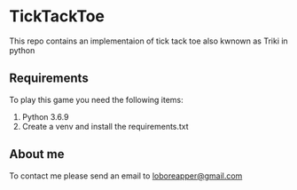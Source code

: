 # TickTackToe

This repo contains an implementaion of tick tack toe also kwnown as Triki in python

## Requirements

To play this game you need the following items:

1. Python 3.6.9
2. Create a venv and install the requirements.txt

## About me

To contact me please send an email to loboreapper@gmail.com

